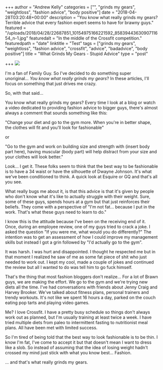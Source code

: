 +++
author = "Andrew Kelly"
categories = ["", "grinds my gears", "weightloss", "fashion advice", "body positive"]
date = "2018-04-28T03:20:48+00:00"
description = "You know what really grinds my gears? Terrible advice that every fashion expert seems to have for brawny guys."
featured = "/uploads/2018/04/28/22687851_10154975166221592_8583944363090711654_n-1.jpg"
featuredalt = "In the middle of the Crossfit competition."
featuredpath = "date"
linktitle = "Test"
tags = ["grinds my gears", "weightloss", "fashion advice", "crossfit", "advice", "badadvice", "body positive"]
title = "What Grinds My Gears - Stupid Advice"
type = "post"

+++
![](/uploads/2018/04/28/22687851_10154975166221592_8583944363090711654_n.jpg)

I'm a fan of Family Guy. So I've decided to do something super unoriginal... _You know what really grinds my gears_? In these articles, I'll focus on something that just drives me crazy.

So, with that said...

You know what really grinds my gears? Every time I look at a blog or watch a video dedicated to providing fashion advice to bigger guys, there's almost always a comment that sounds something like this:

"Change your diet and go to the gym more. When you're in better shape, the clothes will fit and you'll look for fashionable"

or

"Go to the gym and work on building size and strength with (insert body part here), having  muscular (body part) will help distract from your size and your clothes will look better."

Look... I get it. These folks seem to think that the best way to be fashionable is to have a 34 waist or have the silhouette of Dwayne Johnson. It's what we've been conditioned to think. A quick look at Esquire or GQ and that's all you see.

What really bugs me about it, is that this advice is that it's given by people who don't know what it's like to actually struggle with their weight. Sure, some of these guys, spends hours at a gym but that just reinforces their beliefs. They come with a perspective of "I'm not fat... because I put in the work. That's what these guys need to learn to do."

I know this is the attitude because I've been on the receiving end of it. Once, during an employee review, one of my guys tried to crack a joke. I asked the question "If you were me, what would you do differently?" The intention was to get an assessment of how I could improve my management skills but instead I got a grin followed by "I'd actually go to the gym".

It was harsh. I was hurt and disappointed. I thought he respected me but in that moment I realized he saw of me as some fat piece of shit who just needed to work out. I kept my cool, made a couple of jokes and continued the review but all I wanted to do was tell him to go fuck himself.

That's the thing that most fashion bloggers don't realize... For a lot of Brawn guys, we are making the effort. We go to the gym and we're trying new diets all the time. I've had conversations with friends about Jenny Craig and Harvey Brooker. We've talked about fitness plans, personal trainers and trendy workouts. It's not like we spent 16 hours a day, parked on the couch eating pop tarts and playing video games.

Me? I love Crossfit. I have a pretty busy schedule so things don't always work out as planned, but I'm usually training at least twice a week. I have tried multiple diets from paleo to intermittent fasting to nutritionist meal plans. All have been met with limited success.

So I'm tired of being told that the best way to look fashionable is to be thin. I know I'm fat, I've come to accept it but that doesn't mean I want to dress like a slob. So instead of assuming that the idea of losing weight hadn't crossed my mind just stick with what you know best... Fashion.

... and that's what really grinds my gears.